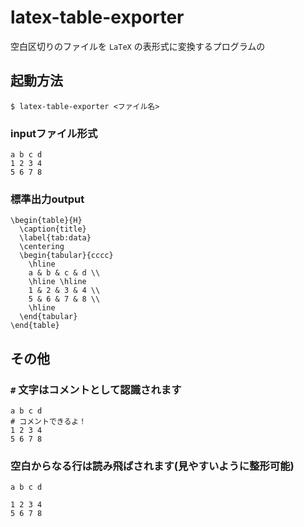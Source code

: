 # latex-table-exporter
空白区切りのファイルを `LaTeX` の表形式に変換するプログラムの

## 起動方法
```
$ latex-table-exporter <ファイル名>
```
### inputファイル形式
```
a b c d
1 2 3 4
5 6 7 8
```
### 標準出力output
```
\begin{table}{H}
  \caption{title}
  \label{tab:data}
  \centering
  \begin{tabular}{cccc}
    \hline
    a & b & c & d \\
    \hline \hline
    1 & 2 & 3 & 4 \\
    5 & 6 & 7 & 8 \\
    \hline
  \end{tabular}
\end{table}
```
## その他
### `#` 文字はコメントとして認識されます
```
a b c d
# コメントできるよ！
1 2 3 4
5 6 7 8
```
### 空白からなる行は読み飛ばされます(見やすいように整形可能)
```
a b c d

1 2 3 4
5 6 7 8
```
